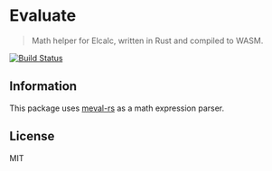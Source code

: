 # Evaluate

> Math helper for Elcalc, written in Rust and compiled to WASM.

[![Build Status](https://travis-ci.org/elcalc/evaluate.svg?branch=master)](https://travis-ci.org/elcalc/evaluate)

## Information

This package uses [meval-rs](https://github.com/rekka/meval-rs) as a math expression parser.

## License

MIT

